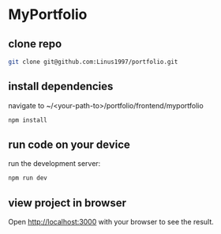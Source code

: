 # MyPortfolio

## clone repo
```bash
git clone git@github.com:Linus1997/portfolio.git
```
## install dependencies

navigate to ~/\<your-path-to\>/portfolio/frontend/myportfolio

```bash
npm install
```

## run code on your device

run the development server:

```bash
npm run dev

```

## view project in browser

Open [http://localhost:3000](http://localhost:3000) with your browser to see the result.
